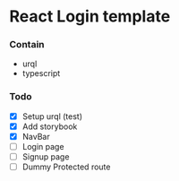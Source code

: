 # React Login template 

### Contain 
- urql
- typescript


### Todo 
- [x] Setup urql (test)
- [x] Add storybook
- [x] NavBar 
- [ ] Login page 
- [ ] Signup page
- [ ] Dummy Protected route